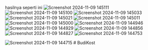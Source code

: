hasilnya seperti ini
![Screenshot 2024-11-09 145111](https://github.com/user-attachments/assets/a975fcb3-509e-4196-b11d-0d2c38202e4d)
![Screenshot 2024-11-09 145100](https://github.com/user-attachments/assets/6a2b0174-4f6c-4e7a-9549-f5c6b023ef4e)
![Screenshot 2024-11-09 145033](https://github.com/user-attachments/assets/c7bfb21b-0720-4588-90c6-38c14a1fa38d)
![Screenshot 2024-11-09 145021](https://github.com/user-attachments/assets/6a7fcc64-f472-48b3-87f0-0a0c1fb466d2)
![Screenshot 2024-11-09 145011](https://github.com/user-attachments/assets/6b85f694-a799-428c-8dcd-268930ee43d4)
![Screenshot 2024-11-09 145000](https://github.com/user-attachments/assets/bcb43d80-ecf2-4ee1-a8b1-967bd673f5b1)
![Screenshot 2024-11-09 144946](https://github.com/user-attachments/assets/dfa348d2-2445-4891-a4b3-b2a9928e0061)
![Screenshot 2024-11-09 144929](https://github.com/user-attachments/assets/fd7dfc8d-eed2-4dc3-8120-62fe4a37ba82)
![Screenshot 2024-11-09 144856](https://github.com/user-attachments/assets/59f2a367-1e6b-45e4-835b-48702ae63c39)
![Screenshot 2024-11-09 144827](https://github.com/user-attachments/assets/c044b426-4422-4f67-8358-abf7d585052c)
![Screenshot 2024-11-09 144753](https://github.com/user-attachments/assets/1b30c296-6316-4bd5-86c2-146d8e9a1465)

![Screenshot 2024-11-09 144715](https://github.com/user-attachments/assets/28742c0a-ccf1-4cc0-b050-5db6ac3de162)
#   B u d i K o s t  
 
